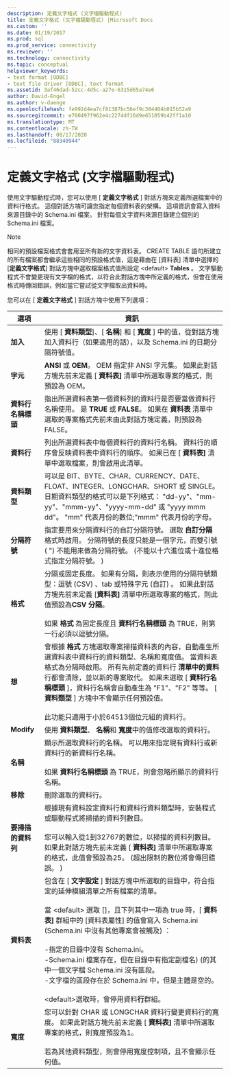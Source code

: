```yaml
---
description: 定義文字格式 (文字檔驅動程式)
title: 定義文字格式 (文字檔驅動程式) |Microsoft Docs
ms.custom: ''
ms.date: 01/19/2017
ms.prod: sql
ms.prod_service: connectivity
ms.reviewer: ''
ms.technology: connectivity
ms.topic: conceptual
helpviewer_keywords:
- text format [ODBC]
- text file driver [ODBC], text format
ms.assetid: 3af46dad-52cc-4d5c-a27e-6315d65a74e6
author: David-Engel
ms.author: v-daenge
ms.openlocfilehash: fe992d4ea7cf81387bc56ef9c384404b015b52a9
ms.sourcegitcommit: e700497f962e4c2274df16d9e651059b42ff1a10
ms.translationtype: MT
ms.contentlocale: zh-TW
ms.lasthandoff: 08/17/2020
ms.locfileid: "88340944"
---
```

# <a name="defining-text-format-text-file-driver"></a>定義文字格式 (文字檔驅動程式)
使用文字驅動程式時，您可以使用 [ **定義文字格式** ] 對話方塊來定義所選檔案中的資料行格式。 這個對話方塊可讓您指定每個資料表的架構。 這項資訊會寫入資料來源目錄中的 Schema.ini 檔案。 針對每個文字資料來源目錄建立個別的 Schema.ini 檔案。  
  
> [!NOTE]  
>  相同的預設檔案格式會套用至所有新的文字資料表。 CREATE TABLE 語句所建立的所有檔案都會繼承這些相同的預設格式值，這是藉由在 [資料表] 清單中選擇的 [**定義文字格式**] 對話方塊中選取檔案格式值所設定 \<default> **Tables** 。 文字驅動程式不會變更現有文字檔的格式，以符合此對話方塊中所定義的格式，但會在使用格式時傳回錯誤，例如當它嘗試從文字檔取出資料時。  
  
 您可以在 [ **定義文字格式** ] 對話方塊中使用下列選項：  
  
|選項|資訊|  
|------------|-----------------|  
|**加入**|使用 [ **資料類型**]、[ **名稱**] 和 [ **寬度** ] 中的值，從對話方塊加入資料行（如果適用的話），以及 Schema.ini 的日期分隔符號值。|  
|**字元**|**ANSI** 或 **OEM**。 OEM 指定非 ANSI 字元集。 如果此對話方塊先前未定義 [ **資料表]** 清單中所選取專案的格式，則預設為 OEM。|  
|**資料行名稱標頭**|指出所選資料表第一個資料列的資料行是否要當做資料行名稱使用。 是 **TRUE** 或 **FALSE**。 如果在 **資料表** 清單中選取的專案格式先前未由此對話方塊定義，則預設為 FALSE。|  
|**資料行**|列出所選資料表中每個資料行的資料行名稱。 資料行的順序會反映資料表中資料行的順序。 如果已在 [ **資料表]** 清單中選取檔案，則會啟用此清單。|  
|**資料類型**|可以是 BIT、BYTE、CHAR、CURRENCY、DATE、FLOAT、INTEGER、LONGCHAR、SHORT 或 SINGLE。 日期資料類型的格式可以是下列格式： "dd-yy"、"mm-yy"、"mmm-yy"、"yyyy-mm-dd" 或 "yyyy mmm dd"。 "mm" 代表月份的數位;"mmm" 代表月份的字母。|  
|**分隔符號**|指定要用來分隔資料行的自訂分隔符號。 選取 **自訂分隔** 格式時啟用。 分隔符號的長度只能是一個字元，而雙引號 ( ") 不能用來做為分隔符號。  (不能以十六進位或十進位格式指定分隔符號。 ) |  
|**格式**|分隔或固定長度。 如果有分隔，則表示使用的分隔符號類型：逗號 (CSV) 、tab 或特殊字元 (自訂) 。 如果此對話方塊先前未定義 [**資料表]** 清單中所選取專案的格式，則此值預設為**CSV 分隔**。<br /><br /> 如果 **格式** 為固定長度且 **資料行名稱標頭** 為 TRUE，則第一行必須以逗號分隔。|  
|**想**|會根據 **格式** 方塊選取專案掃描資料表的內容，自動產生所選資料表中資料行的資料類型、名稱和寬度值。 當資料表格式為分隔時啟用。 所有先前定義的資料行 **清單中的資料** 行都會清除，並以新的專案取代。 如果未選取 [ **資料行名稱標頭** ]，資料行名稱會自動產生為 "F1"、"F2" 等等。 [ **資料類型** ] 方塊中不會顯示任何預設值。<br /><br /> 此功能只適用于小於64513個位元組的資料行。|  
|**Modify**|使用 **資料類型**、 **名稱**和 **寬度**中的值修改選取的資料行。|  
|**名稱**|顯示所選取資料行的名稱。 可以用來指定現有資料行或新資料行的新資料行名稱。<br /><br /> 如果 **資料行名稱標頭** 為 TRUE，則會忽略所顯示的資料行名稱。|  
|**移除**|刪除選取的資料行。|  
|**要掃描的資料列**|根據現有資料設定資料行和資料行資料類型時，安裝程式或驅動程式將掃描的資料列數目。<br /><br /> 您可以輸入從1到32767的數位，以掃描的資料列數目。 如果此對話方塊先前未定義 [ **資料表]** 清單中所選取專案的格式，此值會預設為25。  (超出限制的數位將會傳回錯誤。 ) |  
|**資料表**|包含在 [ **文字設定** ] 對話方塊中所選取的目錄中，符合指定的延伸模組清單之所有檔案的清單。<br /><br /> 當 \<default> 選取 []，且下列其中一項為 true 時，[ **資料表]** 群組中的 [資料表屬性] 的值會寫入 Schema.ini (Schema.ini 中沒有其他專案會被觸及) ：<br /><br /> -指定的目錄中沒有 Schema.ini。<br />-Schema.ini 檔案存在，但在目錄中有指定副檔名)  (的其中一個文字檔 Schema.ini 沒有區段。<br />-文字檔的區段存在於 Schema.ini 中，但是主體是空的。<br /><br /> \<default>選取時，會停用資料**行**群組。|  
|**寬度**|您可以針對 CHAR 或 LONGCHAR 資料行變更資料行的寬度。 如果此對話方塊先前未定義 [ **資料表]** 清單中所選取專案的格式，則寬度預設為1。<br /><br /> 若為其他資料類型，則會停用寬度控制項，且不會顯示任何值。|
